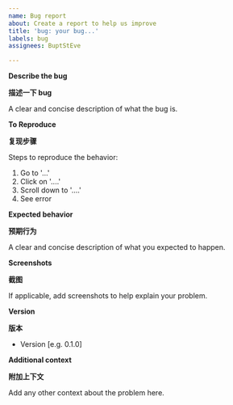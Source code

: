 ```yaml
---
name: Bug report
about: Create a report to help us improve
title: 'bug: your bug...'
labels: bug
assignees: BuptStEve

---
```


**Describe the bug**

**描述一下 bug**

A clear and concise description of what the bug is.

**To Reproduce**

**复现步骤**

Steps to reproduce the behavior:
1. Go to '...'
2. Click on '....'
3. Scroll down to '....'
4. See error

**Expected behavior**

**预期行为**

A clear and concise description of what you expected to happen.

**Screenshots**

**截图**

If applicable, add screenshots to help explain your problem.

**Version**

**版本**

- Version [e.g. 0.1.0]

**Additional context**

**附加上下文**

Add any other context about the problem here.
